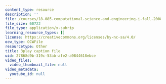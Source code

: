 ```yaml
---
content_type: resource
description: ''
file: /courses/18-085-computational-science-and-engineering-i-fall-2008/27868d9b319c53abafe2a9844618ebce_h5KiY9lvHc4.vtt
file_size: 60722
file_type: application/x-subrip
learning_resource_types: []
license: https://creativecommons.org/licenses/by-nc-sa/4.0/
ocw_type: OCWFile
resourcetype: Other
title: 3play caption file
uid: 27868d9b-319c-53ab-afe2-a9844618ebce
video_files:
  video_thumbnail_file: null
video_metadata:
  youtube_id: null
---
```

